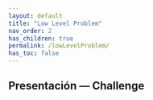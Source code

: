 ```yaml
---
layout: default
title: "Low Level Problem"
nav_order: 2
has_children: true
permalink: /lowLevelProblem/
has_toc: false
---
```

## Presentación — Challenge